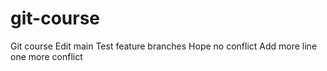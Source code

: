# git-course
Git course
Edit main
Test feature branches
Hope no conflict
Add more line
one more conflict